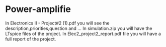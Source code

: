 # Power-amplifie
In Electronics II - Project#2 (1).pdf you will see the description,priorities,question and ...
In simulation.zip you will have the LTspice files of the project.
In Elec2_project2_report.pdf  file you will have a full report of the project.
